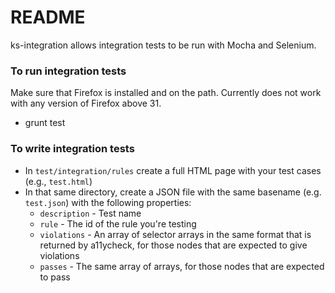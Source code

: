 # README #

ks-integration allows integration tests to be run with Mocha and Selenium.

### To run integration tests ###

Make sure that Firefox is installed and on the path. Currently does not work with any version of Firefox above 31.

* grunt test

### To write integration tests ###

* In `test/integration/rules` create a full HTML page with your test cases (e.g., `test.html`)
* In that same directory, create a JSON file with the same basename (e.g. `test.json`) with the following properties:
    * `description` - Test name
    * `rule` - The id of the rule you're testing
    * `violations` - An array of selector arrays in the same format that is returned by a11ycheck, for those nodes that are expected to give violations
    * `passes` - The same array of arrays, for those nodes that are expected to pass